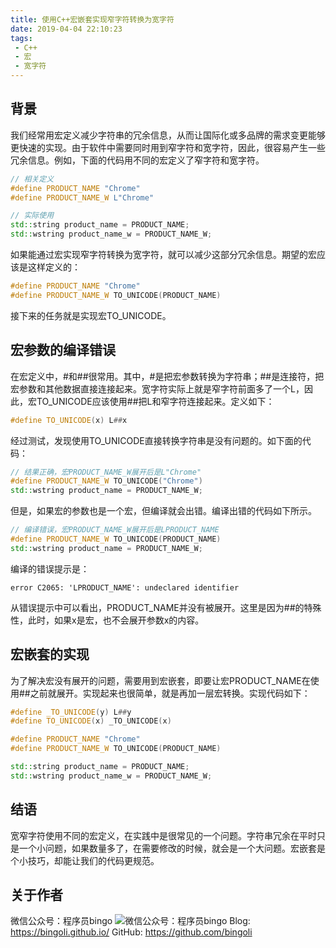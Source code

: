 ```yaml
---
title: 使用C++宏嵌套实现窄字符转换为宽字符
date: 2019-04-04 22:10:23
tags:
 - C++
 - 宏
 - 宽字符
---
```

## 背景
我们经常用宏定义减少字符串的冗余信息，从而让国际化或多品牌的需求变更能够更快速的实现。由于软件中需要同时用到窄字符和宽字符，因此，很容易产生一些冗余信息。例如，下面的代码用不同的宏定义了窄字符和宽字符。
``` C++
// 相关定义
#define PRODUCT_NAME "Chrome"
#define PRODUCT_NAME_W L"Chrome"

// 实际使用
std::string product_name = PRODUCT_NAME;
std::wstring product_name_w = PRODUCT_NAME_W;
```
如果能通过宏实现窄字符转换为宽字符，就可以减少这部分冗余信息。期望的宏应该是这样定义的：
``` C++
#define PRODUCT_NAME "Chrome"
#define PRODUCT_NAME_W TO_UNICODE(PRODUCT_NAME)
```
接下来的任务就是实现宏TO_UNICODE。
## 宏参数的编译错误
在宏定义中，#和##很常用。其中，#是把宏参数转换为字符串；##是连接符，把宏参数和其他数据直接连接起来。宽字符实际上就是窄字符前面多了一个L，因此，宏TO_UNICODE应该使用##把L和窄字符连接起来。定义如下：
``` C++
#define TO_UNICODE(x) L##x
```
经过测试，发现使用TO_UNICODE直接转换字符串是没有问题的。如下面的代码：
``` C++
// 结果正确，宏PRODUCT_NAME_W展开后是L"Chrome"
#define PRODUCT_NAME_W TO_UNICODE("Chrome")
std::wstring product_name = PRODUCT_NAME_W;
```
但是，如果宏的参数也是一个宏，但编译就会出错。编译出错的代码如下所示。
``` C++
// 编译错误，宏PRODUCT_NAME_W展开后是LPRODUCT_NAME
#define PRODUCT_NAME_W TO_UNICODE(PRODUCT_NAME)
std::wstring product_name = PRODUCT_NAME_W;
```
编译的错误提示是：
```
error C2065: 'LPRODUCT_NAME': undeclared identifier
```
从错误提示中可以看出，PRODUCT_NAME并没有被展开。这里是因为##的特殊性，此时，如果x是宏，也不会展开参数x的内容。
## 宏嵌套的实现
为了解决宏没有展开的问题，需要用到宏嵌套，即要让宏PRODUCT_NAME在使用##之前就展开。实现起来也很简单，就是再加一层宏转换。实现代码如下：
``` C++
#define _TO_UNICODE(y) L##y
#define TO_UNICODE(x) _TO_UNICODE(x)

#define PRODUCT_NAME "Chrome"
#define PRODUCT_NAME_W TO_UNICODE(PRODUCT_NAME)

std::string product_name = PRODUCT_NAME;
std::wstring product_name_w = PRODUCT_NAME_W;
```
## 结语
宽窄字符使用不同的宏定义，在实践中是很常见的一个问题。字符串冗余在平时只是一个小问题，如果数量多了，在需要修改的时候，就会是一个大问题。宏嵌套是个小技巧，却能让我们的代码更规范。
## 关于作者
微信公众号：程序员bingo
![微信公众号：程序员bingo](https://bingoli.github.io/wechat.jpeg)
Blog: https://bingoli.github.io/
GitHub: https://github.com/bingoli
